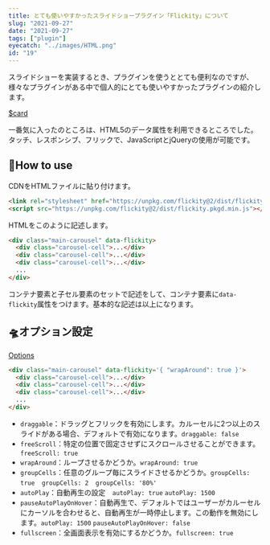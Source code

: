 ```yaml
---
title: とても使いやすかったスライドショープラグイン「Flickity」について
slug: "2021-09-27"
date: "2021-09-27"
tags: ["plugin"]
eyecatch: "../images/HTML.png"
id: "19"
---
```


スライドショーを実装するとき、プラグインを使うととても便利なのですが、様々なプラグインがある中で個人的にとても使いやすかったプラグインの紹介します。

[$card](https://flickity.metafizzy.co/)

一番気に入ったのところは、HTML5のデータ属性を利用できるところでした。
タッチ、レスポンシブ、フリックで、JavaScriptとjQueryの使用が可能です。

## 🚀How to use

CDNをHTMLファイルに貼り付けます。

```html
<link rel="stylesheet" href="https://unpkg.com/flickity@2/dist/flickity.min.css">
<script src="https://unpkg.com/flickity@2/dist/flickity.pkgd.min.js"></script>
```

HTMLをこのように記述します。

```html
<div class="main-carousel" data-flickity>
  <div class="carousel-cell">...</div>
  <div class="carousel-cell">...</div>
  <div class="carousel-cell">...</div>
  ...
</div>
```

コンテナ要素と子セル要素のセットで記述をして、コンテナ要素に`data-flickity`属性をつけます。基本的な記述は以上になります。

## 🛸オプション設定

[Options](https://flickity.metafizzy.co/options.html)

```html
<div class="main-carousel" data-flickity='{ "wrapAround": true }'>
  <div class="carousel-cell">...</div>
  <div class="carousel-cell">...</div>
  <div class="carousel-cell">...</div>
  ...
</div>
```

- `draggable`：ドラッグとフリックを有効にします。カルーセルに2つ以上のスライドがある場合、デフォルトで有効になります。`draggable: false`
- `freeScroll`：特定の位置で固定させずにスクロールさせることができます。`freeScroll: true`
- `wrapAround`：ループさせるかどうか。`wrapAround: true`
- `groupCells`：任意のグループ毎にスライドさせるかどうか。`groupCells: true`　`groupCells: 2`　`groupCells: '80%'`
- `autoPlay`：自動再生の設定　`autoPlay: true` `autoPlay: 1500`
- `pauseAutoPlayOnHover`：自動再生で、デフォルトではユーザーがカルーセルにカーソルを合わせると、自動再生が一時停止します。この動作を無効にします。`autoPlay: 1500` `pauseAutoPlayOnHover: false`
- `fullscreen`：全画面表示を有効にするかどうか。`fullscreen: true`

